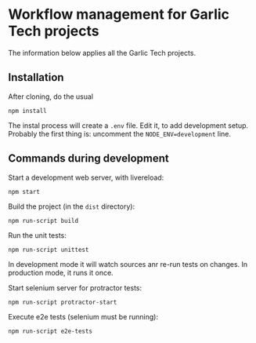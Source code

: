 # Workflow management for Garlic Tech projects

The information below applies all the Garlic Tech projects.

## Installation

After cloning, do the usual

```npm install```

The instal process will create a `.env` file. Edit it, to add development setup. Probably the first thing is: uncomment the ```NODE_ENV=development``` line.

## Commands during development

Start a development web server, with livereload:

```npm start```

Build the project (in the ```dist``` directory):

```npm run-script build```

Run the unit tests:

```npm run-script unittest```

In development mode it will watch sources anr re-run tests on changes. In production mode, it runs it once.

Start selenium server for protractor tests:

```npm run-script protractor-start```

Execute e2e tests (selenium must be running):

```npm run-script e2e-tests```

